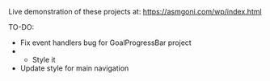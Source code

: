 Live demonstration of these projects at: https://asmgoni.com/wp/index.html


TO-DO:
* Fix event handlers bug for GoalProgressBar project
* * Style it
* Update style for main navigation
